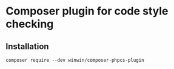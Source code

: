 # Composer plugin for code style checking

## Installation

```
composer require --dev winwin/composer-phpcs-plugin
```

